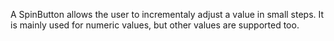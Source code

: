 A SpinButton allows the user to incrementaly adjust a value in small steps. It is mainly used for numeric values, but other values are supported too.